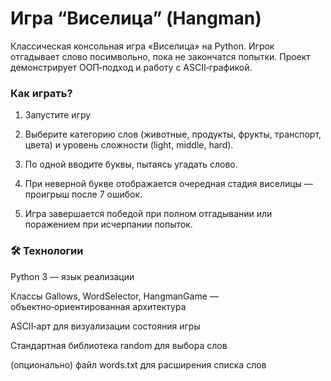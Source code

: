 # Игра “Виселица” (Hangman)

Классическая консольная игра «Виселица» на Python. Игрок отгадывает слово посимвольно, пока не закончатся попытки. Проект демонстрирует ООП‑подход и работу с ASCII‑графикой.

### Как играть?

1. Запустите игру

2. Выберите категорию слов (животные, продукты, фрукты, транспорт, цвета) и уровень сложности (light, middle, hard).

3. По одной вводите буквы, пытаясь угадать слово.

4. При неверной букве отображается очередная стадия виселицы — проигрыш после 7 ошибок.

5. Игра завершается победой при полном отгадывании или поражением при исчерпании попыток.


### 🛠 Технологии

Python 3 — язык реализации

Классы Gallows, WordSelector, HangmanGame — объектно‑ориентированная архитектура

ASCII‑арт для визуализации состояния игры

Стандартная библиотека random для выбора слов

(опционально) файл words.txt для расширения списка слов

